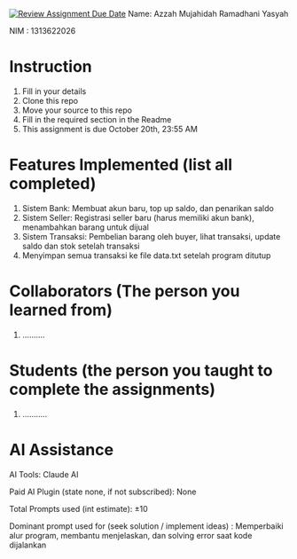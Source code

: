 [![Review Assignment Due Date](https://classroom.github.com/assets/deadline-readme-button-22041afd0340ce965d47ae6ef1cefeee28c7c493a6346c4f15d667ab976d596c.svg)](https://classroom.github.com/a/SCVt0OYF)
Name: Azzah Mujahidah Ramadhani Yasyah

NIM : 1313622026

# Instruction
1. Fill in your details
2. Clone this repo
3. Move your source to this repo
4. Fill in the required section in the Readme
5. This assignment is due October 20th, 23:55 AM

# Features Implemented (list all completed)
1. Sistem Bank: Membuat akun baru, top up saldo, dan penarikan saldo
2. Sistem Seller: Registrasi seller baru (harus memiliki akun bank), menambahkan barang untuk dijual
3. Sistem Transaksi: Pembelian barang oleh buyer, lihat transaksi, update saldo dan stok setelah transaksi
4. Menyimpan semua transaksi ke file data.txt setelah program ditutup

# Collaborators (The person you learned from)
1. ..........

# Students (the person you taught to complete the assignments)
1. ...........

# AI Assistance
AI Tools: Claude AI

Paid AI Plugin (state none, if not subscribed): None

Total Prompts used (int estimate): ±10

Dominant prompt used for (seek solution / implement ideas) : Memperbaiki alur program, membantu menjelaskan, dan solving error saat kode dijalankan
